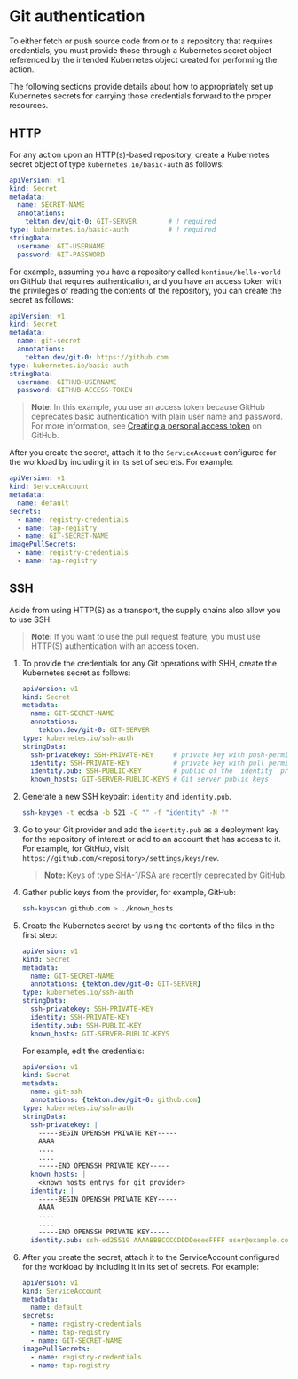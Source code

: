 # Git authentication

To either fetch or push source code from or to a repository that requires
credentials, you must provide those through a Kubernetes secret object 
referenced by the intended Kubernetes object created for performing the action.

The following sections provide details about how to appropriately set up 
Kubernetes secrets for carrying those credentials forward to the proper resources.


## <a id="http"></a>HTTP

For any action upon an HTTP(s)-based repository, create a Kubernetes secret
object of type `kubernetes.io/basic-auth` as follows:

  ```yaml
  apiVersion: v1
  kind: Secret
  metadata:
    name: SECRET-NAME
    annotations:
      tekton.dev/git-0: GIT-SERVER        # ! required
  type: kubernetes.io/basic-auth          # ! required
  stringData:
    username: GIT-USERNAME
    password: GIT-PASSWORD
  ```

For example, assuming you have a repository called `kontinue/hello-world` on
GitHub that requires authentication, and you have an access token with the
privileges of reading the contents of the repository, you can create the secret
as follows:

  ```yaml
  apiVersion: v1
  kind: Secret
  metadata:
    name: git-secret
    annotations:
      tekton.dev/git-0: https://github.com
  type: kubernetes.io/basic-auth
  stringData:
    username: GITHUB-USERNAME
    password: GITHUB-ACCESS-TOKEN
  ```

>**Note**: In this example, you use an access token because GitHub deprecates 
basic authentication with plain user name and password. 
For more information, see [Creating a personal access token](https://docs.github.com/en/authentication/keeping-your-account-and-data-secure/creating-a-personal-access-token) 
on GitHub.

After you create the secret, attach it to the `ServiceAccount` configured for the
workload by including it in its set of secrets. For example:

  ```yaml
  apiVersion: v1
  kind: ServiceAccount
  metadata:
    name: default
  secrets:
    - name: registry-credentials
    - name: tap-registry
    - name: GIT-SECRET-NAME
  imagePullSecrets:
    - name: registry-credentials
    - name: tap-registry
  ```

## <a id="ssh"></a>SSH

Aside from using HTTP(S) as a transport, the supply chains also allow you to
use SSH. 

>**Note:** If you want to use the pull request feature, you must use 
HTTP(S) authentication with an access token.

1. To provide the credentials for any Git operations with SHH,
create the Kubernetes secret as follows:

    ```yaml
    apiVersion: v1
    kind: Secret
    metadata:
      name: GIT-SECRET-NAME
      annotations:
        tekton.dev/git-0: GIT-SERVER
    type: kubernetes.io/ssh-auth
    stringData:
      ssh-privatekey: SSH-PRIVATE-KEY     # private key with push-permissions
      identity: SSH-PRIVATE-KEY           # private key with pull permissions
      identity.pub: SSH-PUBLIC-KEY        # public of the `identity` private key
      known_hosts: GIT-SERVER-PUBLIC-KEYS # Git server public keys
    ```

1. Generate a new SSH keypair: `identity` and `identity.pub`.

    ```bash
    ssh-keygen -t ecdsa -b 521 -C "" -f "identity" -N ""
    ```

1. Go to your Git provider and add the `identity.pub` as a deployment key for 
the repository of interest or add to an account that has access to it. 
For example, for GitHub, 
visit `https://github.com/<repository>/settings/keys/new`.

    >**Note:** Keys of type SHA-1/RSA are recently deprecated by GitHub.

1. Gather public keys from the provider, for example, GitHub:

    ```bash
    ssh-keyscan github.com > ./known_hosts
    ```

1. Create the Kubernetes secret by using the contents of the files in the first step:

    ```yaml
    apiVersion: v1
    kind: Secret
    metadata:
      name: GIT-SECRET-NAME
      annotations: {tekton.dev/git-0: GIT-SERVER}
    type: kubernetes.io/ssh-auth
    stringData:
      ssh-privatekey: SSH-PRIVATE-KEY
      identity: SSH-PRIVATE-KEY
      identity.pub: SSH-PUBLIC-KEY
      known_hosts: GIT-SERVER-PUBLIC-KEYS
    ```

    For example, edit the credentials:


    ```yaml
    apiVersion: v1
    kind: Secret
    metadata:
      name: git-ssh
      annotations: {tekton.dev/git-0: github.com}
    type: kubernetes.io/ssh-auth
    stringData:
      ssh-privatekey: |
        -----BEGIN OPENSSH PRIVATE KEY-----
        AAAA
        ....
        ....
        -----END OPENSSH PRIVATE KEY-----
      known_hosts: |
        <known hosts entrys for git provider>
      identity: |
        -----BEGIN OPENSSH PRIVATE KEY-----
        AAAA
        ....
        ....
        -----END OPENSSH PRIVATE KEY-----
      identity.pub: ssh-ed25519 AAAABBBCCCCDDDDeeeeFFFF user@example.com
    ```

1. After you create the secret, attach it to the ServiceAccount configured for the
workload by including it in its set of secrets. For example:

    ```yaml
    apiVersion: v1
    kind: ServiceAccount
    metadata:
      name: default
    secrets:
      - name: registry-credentials
      - name: tap-registry
      - name: GIT-SECRET-NAME
    imagePullSecrets:
      - name: registry-credentials
      - name: tap-registry
    ```
